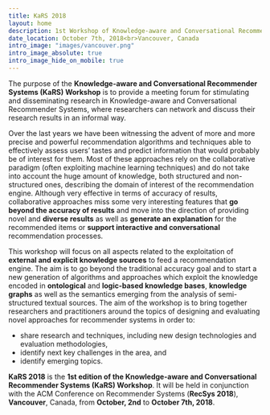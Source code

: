 ```yaml
---
title: KaRS 2018
layout: home
description: 1st Workshop of Knowledge-aware and Conversational Recommender Systems
date_location: October 7th, 2018<br>Vancouver, Canada
intro_image: "images/vancouver.png"
intro_image_absolute: true
intro_image_hide_on_mobile: true
---
```


The purpose of the **Knowledge-aware and Conversational Recommender Systems (KaRS) Workshop** is to provide a meeting forum for stimulating and disseminating research in Knowledge-aware and Conversational Recommender Systems, where researchers can network and discuss their research results in an informal way.

Over the last years we have been witnessing the advent of more and more precise and powerful recommendation algorithms and techniques able to effectively assess users’ tastes and predict information that would probably be of interest for them.
Most of these approaches rely on the collaborative paradigm (often exploiting machine learning techniques) and do not take into account the huge amount of knowledge, both structured and non-structured ones, describing the domain of interest of the recommendation engine.
Although very effective in terms of accuracy of results, collaborative approaches miss some very interesting features that **go beyond the accuracy of results** and move into the direction of providing novel and **diverse results** as well as **generate an explanation** for the recommended items or **support interactive and conversational** recommendation processes.

This workshop will focus on all aspects related to the exploitation of **external and explicit knowledge sources** to feed a recommendation engine. The aim is to go beyond the traditional accuracy goal and to start a new generation of algorithms and approaches which exploit the knowledge encoded in **ontological** and **logic-based knowledge bases**, **knowledge graphs** as well as the semantics emerging from the analysis of semi-structured textual sources. The aim of the workshop is to bring together researchers and practitioners around the topics of designing and evaluating novel approaches for recommender systems in order to:
- share research and techniques, including new design technologies and evaluation methodologies,
- identify next key challenges in the area, and
- identify emerging topics.

**KaRS 2018** is the **1st edition of the Knowledge-aware and Conversational Recommender Systems (KaRS) Workshop**. It will be held in conjunction with the ACM Conference on Recommender Systems (**RecSys 2018**), **Vancouver**, Canada, from **October, 2nd** to **October 7th, 2018**.
